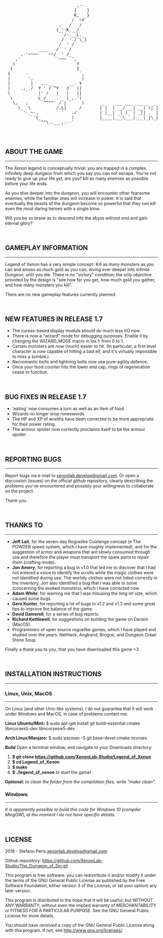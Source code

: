 <pre>
 
                            ,--.
                           {    }
                           K,   }
                          /  ~Y`
                     ,   /   /
                    {_'-K.__/
                      `/-.__L._
                      /  ' /`\_}
                     /  ' /
             ____   /  ' /
      ,-'~~~~    ~~/  ' /_
    ,'             ``~~~  ',
   (                        Y
  {                         I
 {      -                    `,
 |       ',                   )
 |        |   ,..__      __. Y
 |    .,_./  Y ' / ^Y   J   )|
 \           |' /   |   |   ||
  \          L_/    . _ (_,.'(
   \,   ,      ^^""' / |      )       _    ___ ___ ___ _  _ ___     ___  ___  __  _____ _  _  ___  _  _ 
     \_  \          /,L]     /       | |  | __/ __| __| \| |   \   / _ \| __| \ \/ / __| \| |/ _ \| \| |
       '-_~-,       ` `   ./`        | |__| _| (_ | _|| .` | |) | | (_) | _|   >  <| _|| .` | (_) | .` |
          `'{_            )          |____|___\___|___|_|\_|___/   \___/|_|   /_/\_\___|_|\_|\___/|_|\_|
              ^^\..___,.--`
                                                                    
</pre>
<br>

## ABOUT THE GAME
-----------------

The Xenon legend is conceptually trivial: you are trapped in a complex, infinitely deep dungeon from which you say you can not escape. You're not ready to give up your life yet, are you? kill as many enemies as possible before your life ends.

As you dive deeper into the dungeon, you will encounter other fearsome enemies, while the familiar ones will increase in power. It is said that eventually the beasts of the dungeon become so powerful that they can kill even the most daring heroes with a single blow.

Will you be so brave as to descend into the abyss without end and gain eternal glory?

<br>

## GAMEPLAY INFORMATION
-----------------------

Legend of Xenon has a very simple concept: Kill as many monsters as you can and amass as much gold as you can, diving ever deeper into infinite Dungeon, until you die. There is no "victory" condition; the only objective provided by the design is "see how far you get, how much gold you gather, and how many monsters you kill".

There are no new gameplay features currently planned.

<br>

NEW FEATURES IN RELEASE 1.7
---------------------------
* The curses-based display module should do much less I/O now.
* There is now a "wizard" mode for debugging purposes. Enable it by changing
  the WIZARD_MODE macro in lox.h from 0 to 1.
* Certain monsters are now (much) easier to hit. (In particular, a first
  level character is now capable of hitting a bad elf, and it's virtually
  impossible to miss a zombie.)
* Necromantic bolts and lightning bolts now use pure-agility defence.
* Once your food counter hits the lower end cap, rings of regeneration
  cease to function.
  
<br>

BUG FIXES IN RELEASE 1.7
------------------------
* 'eating' now consumes a turn as well as an item of food.
* Wizards no longer drop runeswords.
* The HP and XP of wraiths have been corrected to be more appropriate for their
  power rating.
* The armour spoiler now correctly proclaims itself to be the armour spoiler.

<br>

## REPORTING BUGS
-----------------

Report bugs via e-mail to xenonlab.develop@gmail.com. Or open a discussion (issues) on the official github repository, clearly describing the problems you've encountered and possibly your willingness to collaborate on the project.

Thank you.

<br>

## THANKS TO
------------

* **Jeff Lait**, for the seven-day Roguelike Cuixlenge concept (e The POWDER speed system, which I have roughly implemented), and for the suggestion of armor and weapons that are slowly consumed through use and therefore the player must transport the spare parts to repair them (crafting mode).
* **Jon Amery**, for reporting a bug in v1.0 that led me to discover that I had not entered a voice to identify the scrolls while the magic clothes were not identified during use. The worldly clothes were not listed correctly in the inventory. Jon also identified a bug that I was able to solve (concerning the evoked monsters), which I have corrected now.
* **Adam White**, for warning me that I was misusing the long int size, which caused some bugs.
* **Gero Kunter**, for reporting a lot of bugs in v1.2 and v1.3 and some great tips to improve the balance of the game.
* **David Damerell**, for a series of bug reports.
* **Richard Kettlewell**, for suggestions on building the game on Darwin (MacOS).
* Programmers of open source roguelike games, which I have played and studied over the years: NetHack, Angband, Brogue, and Dungeon Crawl Stone Soup.

Finally a thank you to you, that you have downloaded this game <3

<br>

## INSTALLATION INSTRUCTIONS
----------------------------

### Linux, Unix, MacOS
----------------------

On Linux (and other Unix-like systems), I do not guarantee that it will work
under Windows and MacOS, in case of problems contact me:

**Linux Ubuntu/Mint:**
$ sudo apt-get install git build-essential cmake libncurses5-dev libncursesw5-dev

**Arch Linux/Manjaro:**
$ sudo pacman -S git base-devel cmake ncurses

**Build**
Open a terminal window, and navigate to your Downloads directory: <br>
1. **$ git clone https://github.com/XenonLab-Studio/Legend_of_Xenon** <br>
2. **$ cd Legend_of_Xenon** <br>
3. **$ make** <br>
4. **$ ./legend_of_xenon** to start the game!

**Optional:** *to clean the folder from the compilation files, write "make clean".*

### Windows
-----------------

*It is apparently possible to build this code for Windows 10 (compiler MingGW), at the moment I do not have specific details*.

<br>

## LICENSE

2018 - Stefano Peris <xenonlab.develop@gmail.com>

Github repository: <https://github.com/XenonLab-Studio/The_Dungeon_of_Sin.git>

This program is free software: you can redistribute it and/or modify
it under the terms of the GNU General Public License as published by
the Free Software Foundation, either version 3 of the License, or
(at your option) any later version.

This program is distributed in the hope that it will be useful,
but WITHOUT ANY WARRANTY; without even the implied warranty of
MERCHANTABILITY or FITNESS FOR A PARTICULAR PURPOSE.  See the
GNU General Public License for more details.

You should have received a copy of the GNU General Public License
along with this program.  If not, see <http://www.gnu.org/licenses/>.
